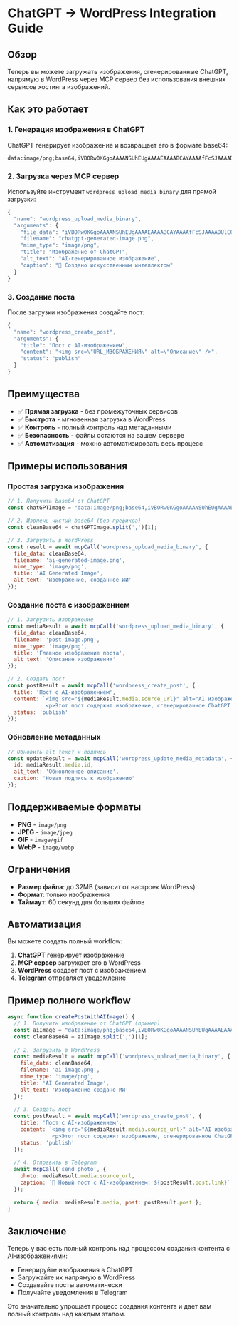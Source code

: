 # ChatGPT → WordPress Integration Guide

## Обзор

Теперь вы можете загружать изображения, сгенерированные ChatGPT, напрямую в WordPress через MCP сервер без использования внешних сервисов хостинга изображений.

## Как это работает

### 1. Генерация изображения в ChatGPT
ChatGPT генерирует изображение и возвращает его в формате base64:
```
data:image/png;base64,iVBORw0KGgoAAAANSUhEUgAAAAEAAAABCAYAAAAfFcSJAAAADUlEQVR42mNkYPhfDwAChwGA60e6kgAAAABJRU5ErkJggg==
```

### 2. Загрузка через MCP сервер
Используйте инструмент `wordpress_upload_media_binary` для прямой загрузки:

```javascript
{
  "name": "wordpress_upload_media_binary",
  "arguments": {
    "file_data": "iVBORw0KGgoAAAANSUhEUgAAAAEAAAABCAYAAAAfFcSJAAAADUlEQVR42mNkYPhfDwAChwGA60e6kgAAAABJRU5ErkJggg==",
    "filename": "chatgpt-generated-image.png",
    "mime_type": "image/png",
    "title": "Изображение от ChatGPT",
    "alt_text": "AI-генерированное изображение",
    "caption": "🎨 Создано искусственным интеллектом"
  }
}
```

### 3. Создание поста
После загрузки изображения создайте пост:

```javascript
{
  "name": "wordpress_create_post",
  "arguments": {
    "title": "Пост с AI-изображением",
    "content": "<img src=\"URL_ИЗОБРАЖЕНИЯ\" alt=\"Описание\" />",
    "status": "publish"
  }
}
```

## Преимущества

- ✅ **Прямая загрузка** - без промежуточных сервисов
- ✅ **Быстрота** - мгновенная загрузка в WordPress
- ✅ **Контроль** - полный контроль над метаданными
- ✅ **Безопасность** - файлы остаются на вашем сервере
- ✅ **Автоматизация** - можно автоматизировать весь процесс

## Примеры использования

### Простая загрузка изображения
```javascript
// 1. Получить base64 от ChatGPT
const chatGPTImage = "data:image/png;base64,iVBORw0KGgoAAAANSUhEUgAAAAEAAAABCAYAAAAfFcSJAAAADUlEQVR42mNkYPhfDwAChwGA60e6kgAAAABJRU5ErkJggg==";

// 2. Извлечь чистый base64 (без префикса)
const cleanBase64 = chatGPTImage.split(',')[1];

// 3. Загрузить в WordPress
const result = await mcpCall('wordpress_upload_media_binary', {
  file_data: cleanBase64,
  filename: 'ai-generated-image.png',
  mime_type: 'image/png',
  title: 'AI Generated Image',
  alt_text: 'Изображение, созданное ИИ'
});
```

### Создание поста с изображением
```javascript
// 1. Загрузить изображение
const mediaResult = await mcpCall('wordpress_upload_media_binary', {
  file_data: cleanBase64,
  filename: 'post-image.png',
  mime_type: 'image/png',
  title: 'Главное изображение поста',
  alt_text: 'Описание изображения'
});

// 2. Создать пост
const postResult = await mcpCall('wordpress_create_post', {
  title: 'Пост с AI-изображением',
  content: `<img src="${mediaResult.media.source_url}" alt="AI изображение" />
            <p>Этот пост содержит изображение, сгенерированное ChatGPT.</p>`,
  status: 'publish'
});
```

### Обновление метаданных
```javascript
// Обновить alt текст и подпись
const updateResult = await mcpCall('wordpress_update_media_metadata', {
  id: mediaResult.media.id,
  alt_text: 'Обновленное описание',
  caption: 'Новая подпись к изображению'
});
```

## Поддерживаемые форматы

- **PNG** - `image/png`
- **JPEG** - `image/jpeg`
- **GIF** - `image/gif`
- **WebP** - `image/webp`

## Ограничения

- **Размер файла**: до 32MB (зависит от настроек WordPress)
- **Формат**: только изображения
- **Таймаут**: 60 секунд для больших файлов

## Автоматизация

Вы можете создать полный workflow:

1. **ChatGPT** генерирует изображение
2. **MCP сервер** загружает его в WordPress
3. **WordPress** создает пост с изображением
4. **Telegram** отправляет уведомление

## Пример полного workflow

```javascript
async function createPostWithAIImage() {
  // 1. Получить изображение от ChatGPT (пример)
  const aiImage = "data:image/png;base64,iVBORw0KGgoAAAANSUhEUgAAAAEAAAABCAYAAAAfFcSJAAAADUlEQVR42mNkYPhfDwAChwGA60e6kgAAAABJRU5ErkJggg==";
  const cleanBase64 = aiImage.split(',')[1];
  
  // 2. Загрузить в WordPress
  const mediaResult = await mcpCall('wordpress_upload_media_binary', {
    file_data: cleanBase64,
    filename: 'ai-image.png',
    mime_type: 'image/png',
    title: 'AI Generated Image',
    alt_text: 'Изображение создано ИИ'
  });
  
  // 3. Создать пост
  const postResult = await mcpCall('wordpress_create_post', {
    title: 'Пост с AI-изображением',
    content: `<img src="${mediaResult.media.source_url}" alt="AI изображение" />
              <p>Этот пост содержит изображение, сгенерированное ChatGPT.</p>`,
    status: 'publish'
  });
  
  // 4. Отправить в Telegram
  await mcpCall('send_photo', {
    photo: mediaResult.media.source_url,
    caption: `🎨 Новый пост с AI-изображением: ${postResult.post.link}`
  });
  
  return { media: mediaResult.media, post: postResult.post };
}
```

## Заключение

Теперь у вас есть полный контроль над процессом создания контента с AI-изображениями:

- Генерируйте изображения в ChatGPT
- Загружайте их напрямую в WordPress
- Создавайте посты автоматически
- Получайте уведомления в Telegram

Это значительно упрощает процесс создания контента и дает вам полный контроль над каждым этапом.
